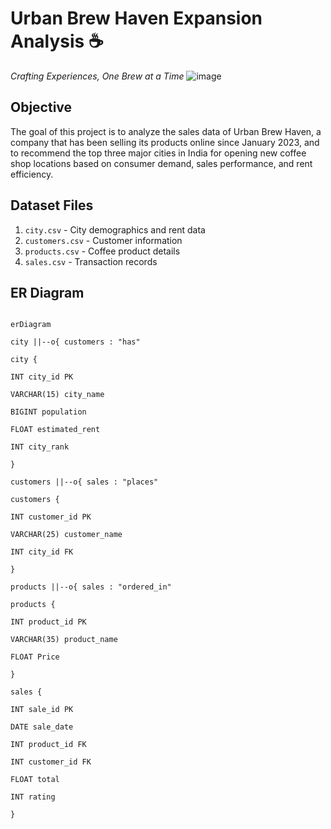 # Urban Brew Haven Expansion Analysis ☕️

*Crafting Experiences, One Brew at a Time*
![image](https://github.com/user-attachments/assets/31844c54-32bc-4f6e-b9a1-bd6e73105416)

## Objective

The goal of this project is to analyze the sales data of Urban Brew Haven, a company that has been selling its products online since January 2023, and to recommend the top three major cities in India for opening new coffee shop locations based on consumer demand, sales performance, and rent efficiency.

## Dataset Files
1. `city.csv` - City demographics and rent data
2. `customers.csv` - Customer information
3. `products.csv` - Coffee product details
4. `sales.csv` - Transaction records

## ER Diagram

```mermaid

erDiagram

city ||--o{ customers : "has"

city {

INT city_id PK

VARCHAR(15) city_name

BIGINT population

FLOAT estimated_rent

INT city_rank

}

customers ||--o{ sales : "places"

customers {

INT customer_id PK

VARCHAR(25) customer_name

INT city_id FK

}

products ||--o{ sales : "ordered_in"

products {

INT product_id PK

VARCHAR(35) product_name

FLOAT Price

}

sales {

INT sale_id PK

DATE sale_date

INT product_id FK

INT customer_id FK

FLOAT total

INT rating

}

```

